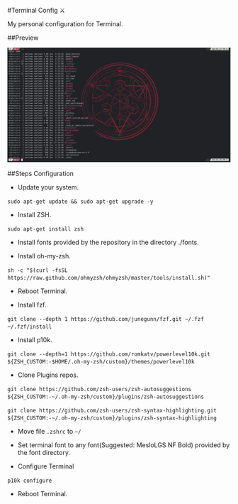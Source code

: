 #Terminal Config :crossed_swords:

My personal configuration for Terminal.

##Preview

![DemoImage](./demo.png)

##Steps Configuration 

- Update your system.

`sudo apt-get update && sudo apt-get upgrade -y`

- Install ZSH.

`sudo apt-get install zsh`

- Install fonts provided by the repository in the directory ./fonts.

- Install oh-my-zsh.

`sh -c "$(curl -fsSL https://raw.github.com/ohmyzsh/ohmyzsh/master/tools/install.sh)"`

- Reboot Terminal.

- Install fzf.

`git clone --depth 1 https://github.com/junegunn/fzf.git ~/.fzf
~/.fzf/install`

- Install p10k.

`git clone --depth=1 https://github.com/romkatv/powerlevel10k.git ${ZSH_CUSTOM:-$HOME/.oh-my-zsh/custom}/themes/powerlevel10k`

- Clone Plugins repos.
 
`git clone https://github.com/zsh-users/zsh-autosuggestions ${ZSH_CUSTOM:-~/.oh-my-zsh/custom}/plugins/zsh-autosuggestions`

`git clone https://github.com/zsh-users/zsh-syntax-highlighting.git ${ZSH_CUSTOM:-~/.oh-my-zsh/custom}/plugins/zsh-syntax-highlighting`

- Move file `.zshrc` to `~/`

- Set terminal font to any font(Suggested: MesloLGS NF Bold) provided by the font directory.

- Configure Terminal

`p10k configure`

- Reboot Terminal.



